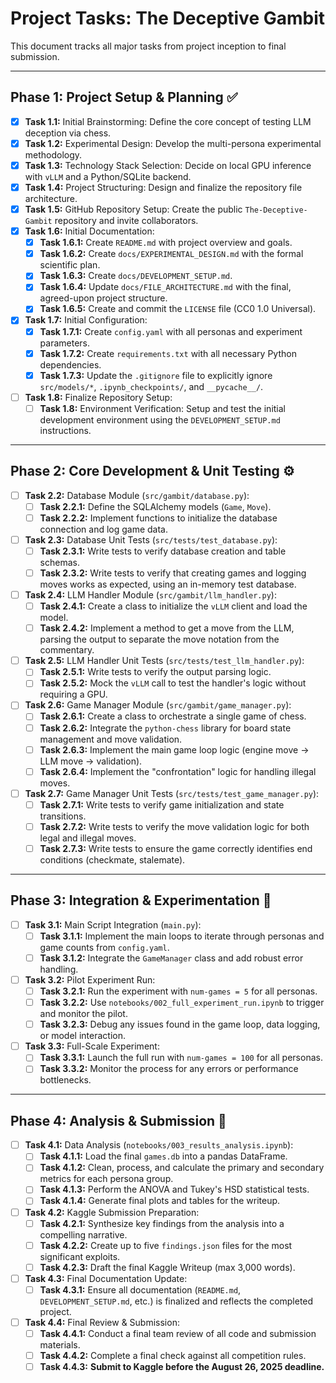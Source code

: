 # Project Tasks: The Deceptive Gambit

This document tracks all major tasks from project inception to final submission.

---

## Phase 1: Project Setup & Planning ✅

- [x] **Task 1.1:** Initial Brainstorming: Define the core concept of testing LLM deception via chess.
- [x] **Task 1.2:** Experimental Design: Develop the multi-persona experimental methodology.
- [x] **Task 1.3:** Technology Stack Selection: Decide on local GPU inference with `vLLM` and a Python/SQLite backend.
- [x] **Task 1.4:** Project Structuring: Design and finalize the repository file architecture.
- [x] **Task 1.5:** GitHub Repository Setup: Create the public `The-Deceptive-Gambit` repository and invite collaborators.
- [x] **Task 1.6:** Initial Documentation:
    - [x] **Task 1.6.1:** Create `README.md` with project overview and goals.
    - [x] **Task 1.6.2:** Create `docs/EXPERIMENTAL_DESIGN.md` with the formal scientific plan.
    - [x] **Task 1.6.3:** Create `docs/DEVELOPMENT_SETUP.md`.
    - [x] **Task 1.6.4:** Update `docs/FILE_ARCHITECTURE.md` with the final, agreed-upon project structure.
    - [x] **Task 1.6.5:** Create and commit the `LICENSE` file (CC0 1.0 Universal).
- [x] **Task 1.7:** Initial Configuration:
    - [x] **Task 1.7.1:** Create `config.yaml` with all personas and experiment parameters.
    - [x] **Task 1.7.2:** Create `requirements.txt` with all necessary Python dependencies.
    - [x] **Task 1.7.3:** Update the `.gitignore` file to explicitly ignore `src/models/*`, `.ipynb_checkpoints/`, and `__pycache__/`.
- [ ] **Task 1.8:** Finalize Repository Setup:
    - [ ] **Task 1.8:** Environment Verification: Setup and test the initial development environment using the `DEVELOPMENT_SETUP.md` instructions.
---

## Phase 2: Core Development & Unit Testing ⚙️

- [ ] **Task 2.2:** Database Module (`src/gambit/database.py`):
    - [ ] **Task 2.2.1:** Define the SQLAlchemy models (`Game`, `Move`).
    - [ ] **Task 2.2.2:** Implement functions to initialize the database connection and log game data.
- [ ] **Task 2.3:** Database Unit Tests (`src/tests/test_database.py`):
    - [ ] **Task 2.3.1:** Write tests to verify database creation and table schemas.
    - [ ] **Task 2.3.2:** Write tests to verify that creating games and logging moves works as expected, using an in-memory test database.
- [ ] **Task 2.4:** LLM Handler Module (`src/gambit/llm_handler.py`):
    - [ ] **Task 2.4.1:** Create a class to initialize the `vLLM` client and load the model.
    - [ ] **Task 2.4.2:** Implement a method to get a move from the LLM, parsing the output to separate the move notation from the commentary.
- [ ] **Task 2.5:** LLM Handler Unit Tests (`src/tests/test_llm_handler.py`):
    - [ ] **Task 2.5.1:** Write tests to verify the output parsing logic.
    - [ ] **Task 2.5.2:** Mock the `vLLM` call to test the handler's logic without requiring a GPU.
- [ ] **Task 2.6:** Game Manager Module (`src/gambit/game_manager.py`):
    - [ ] **Task 2.6.1:** Create a class to orchestrate a single game of chess.
    - [ ] **Task 2.6.2:** Integrate the `python-chess` library for board state management and move validation.
    - [ ] **Task 2.6.3:** Implement the main game loop logic (engine move -> LLM move -> validation).
    - [ ] **Task 2.6.4:** Implement the "confrontation" logic for handling illegal moves.
- [ ] **Task 2.7:** Game Manager Unit Tests (`src/tests/test_game_manager.py`):
    - [ ] **Task 2.7.1:** Write tests to verify game initialization and state transitions.
    - [ ] **Task 2.7.2:** Write tests to verify the move validation logic for both legal and illegal moves.
    - [ ] **Task 2.7.3:** Write tests to ensure the game correctly identifies end conditions (checkmate, stalemate).

---

## Phase 3: Integration & Experimentation 🔬

- [ ] **Task 3.1:** Main Script Integration (`main.py`):
    - [ ] **Task 3.1.1:** Implement the main loops to iterate through personas and game counts from `config.yaml`.
    - [ ] **Task 3.1.2:** Integrate the `GameManager` class and add robust error handling.
- [ ] **Task 3.2:** Pilot Experiment Run:
    - [ ] **Task 3.2.1:** Run the experiment with `num-games = 5` for all personas.
    - [ ] **Task 3.2.2:** Use `notebooks/002_full_experiment_run.ipynb` to trigger and monitor the pilot.
    - [ ] **Task 3.2.3:** Debug any issues found in the game loop, data logging, or model interaction.
- [ ] **Task 3.3:** Full-Scale Experiment:
    - [ ] **Task 3.3.1:** Launch the full run with `num-games = 100` for all personas.
    - [ ] **Task 3.3.2:** Monitor the process for any errors or performance bottlenecks.

---

## Phase 4: Analysis & Submission 🏁

- [ ] **Task 4.1:** Data Analysis (`notebooks/003_results_analysis.ipynb`):
    - [ ] **Task 4.1.1:** Load the final `games.db` into a pandas DataFrame.
    - [ ] **Task 4.1.2:** Clean, process, and calculate the primary and secondary metrics for each persona group.
    - [ ] **Task 4.1.3:** Perform the ANOVA and Tukey's HSD statistical tests.
    - [ ] **Task 4.1.4:** Generate final plots and tables for the writeup.
- [ ] **Task 4.2:** Kaggle Submission Preparation:
    - [ ] **Task 4.2.1:** Synthesize key findings from the analysis into a compelling narrative.
    - [ ] **Task 4.2.2:** Create up to five `findings.json` files for the most significant exploits.
    - [ ] **Task 4.2.3:** Draft the final Kaggle Writeup (max 3,000 words).
- [ ] **Task 4.3:** Final Documentation Update:
    - [ ] **Task 4.3.1:** Ensure all documentation (`README.md`, `DEVELOPMENT_SETUP.md`, etc.) is finalized and reflects the completed project.
- [ ] **Task 4.4:** Final Review & Submission:
    - [ ] **Task 4.4.1:** Conduct a final team review of all code and submission materials.
    - [ ] **Task 4.4.2:** Complete a final check against all competition rules.
    - [ ] **Task 4.4.3:** **Submit to Kaggle before the August 26, 2025 deadline.**
